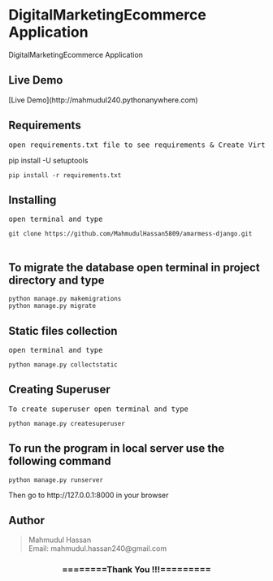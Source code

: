 # DigitalMarketingEcommerce Application

DigitalMarketingEcommerce Application


<h2>Live Demo</h2>
[Live Demo](http://mahmudul240.pythonanywhere.com)

<h2>Requirements</h2>
<pre>open requirements.txt file to see requirements & Create Virtual Env</pre>

pip install -U setuptools

<code>pip install -r requirements.txt</code>

<h2>Installing</h2>
<pre>open terminal and type</pre>
<code>git clone https://github.com/MahmudulHassan5809/amarmess-django.git</code><br><br>

<h2>To migrate the database open terminal in project directory and type</h2>
<code>python manage.py makemigrations</code><br>
<code>python manage.py migrate</code>

<h2>Static files collection</h2>
<pre>open terminal and type</pre>
<code>python manage.py collectstatic</code>

<h2>Creating Superuser</h2>
<pre>To create superuser open terminal and type</pre>
<code>python manage.py createsuperuser</code>

<h2> To run the program in local server use the following command </h2>
<code>python manage.py runserver</code>

<p>Then go to http://127.0.0.1:8000 in your browser</p>


<h2>Author</h2>
<blockquote>
  Mahmudul Hassan<br>
  Email: mahmudul.hassan240@gmail.com
</blockquote>


<div align="center">
    <h3>========Thank You !!!=========</h3>
</div>
